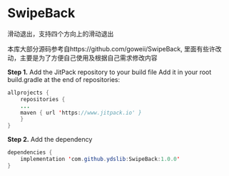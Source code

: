 # SwipeBack
滑动退出，支持四个方向上的滑动退出

本库大部分源码参考自https://github.com/goweii/SwipeBack, 里面有些许改动，主要是为了方便自己使用及根据自己需求修改内容



**Step 1.** Add the JitPack repository to your build file
Add it in your root build.gradle at the end of repositories:
```java
allprojects {
    repositories {
	...
	maven { url 'https://www.jitpack.io' }
    }
}
```
**Step 2.** Add the dependency
```java
dependencies {
    implementation 'com.github.ydslib:SwipeBack:1.0.0'
}
```
